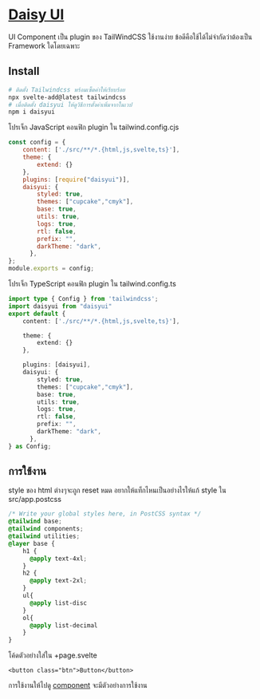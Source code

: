# [Daisy UI ](https://daisyui.com/) 
UI Component เป็น plugin ของ TailWindCSS ใช้งานง่าย ข้อดีคือใช้ได้ไม่จำกัดว่าต้องเป็น Framework ใดโดยเฉพาะ


## Install
```bash
# ติดตั้ง Tailwindcss พร้อมเซ็ตค่าให้เรียบร้อย
npx svelte-add@latest tailwindcss
# เมื่อติดตั้ง daisyui ให้ดูวิธีการตั้งค่าเพิ่มจากในเวป 
npm i daisyui
```
โปรเจ็ก JavaScript คอนฟิก plugin ใน tailwind.config.cjs
```js
const config = {
	content: ['./src/**/*.{html,js,svelte,ts}'],
	theme: {
		extend: {}
	},
	plugins: [require("daisyui")],
	daisyui: {
		styled: true,
		themes: ["cupcake","cmyk"],
		base: true,
		utils: true,
		logs: true,
		rtl: false,
		prefix: "",
		darkTheme: "dark",
	  },
};
module.exports = config;
```
โปรเจ็ก TypeScript คอนฟิก plugin ใน tailwind.config.ts
```ts
import type { Config } from 'tailwindcss';
import daisyui from "daisyui"
export default {
	content: ['./src/**/*.{html,js,svelte,ts}'],

	theme: {
		extend: {}
	},

	plugins: [daisyui],
	daisyui: {
		styled: true,
		themes: ["cupcake","cmyk"],
		base: true,
		utils: true,
		logs: true,
		rtl: false,
		prefix: "",
		darkTheme: "dark",
	  },
} as Config;
```


## การใช้งาน 
style ของ html ต่างๆจะถูก reset หมด อยากให้แท็กไหนเป็นอย่างไรให้แก้ style ใน src/app.postcss
```css
/* Write your global styles here, in PostCSS syntax */
@tailwind base;
@tailwind components;
@tailwind utilities;
@layer base {
    h1 {
      @apply text-4xl;
    }
    h2 {
      @apply text-2xl;
    }
    ul{
      @apply list-disc
    }
    ol{
      @apply list-decimal
    }
}
```
โค้ดตัวอย่างใส่ใน +page.svelte
```
<button class="btn">Button</button>
```

การใช้งานให้ไปดู [component](https://daisyui.com/components/) จะมีตัวอย่างการใช้งาน

